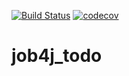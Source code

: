 [![Build Status](https://travis-ci.org/alexey-belov1/job4j_todo.svg?branch=master)](https://travis-ci.org/alexey-belov1/job4j_todo)
[![codecov](https://codecov.io/gh/alexey-belov1/job4j_todo/branch/master/graph/badge.svg)](https://codecov.io/gh/alexey-belov1/job4j_todo)
# job4j_todo
